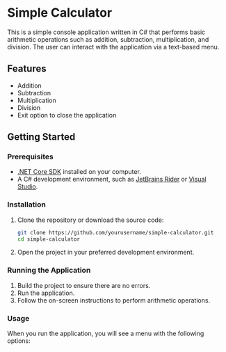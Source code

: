 # Simple Calculator

This is a simple console application written in C# that performs basic arithmetic operations such as addition, subtraction, multiplication, and division. The user can interact with the application via a text-based menu.

## Features

- Addition
- Subtraction
- Multiplication
- Division
- Exit option to close the application

## Getting Started

### Prerequisites

- [.NET Core SDK](https://dotnet.microsoft.com/download) installed on your computer.
- A C# development environment, such as [JetBrains Rider](https://www.jetbrains.com/rider/) or [Visual Studio](https://visualstudio.microsoft.com/).

### Installation

1. Clone the repository or download the source code:
    ```sh
    git clone https://github.com/yourusername/simple-calculator.git
    cd simple-calculator
    ```

2. Open the project in your preferred development environment.

### Running the Application

1. Build the project to ensure there are no errors.
2. Run the application.
3. Follow the on-screen instructions to perform arithmetic operations.

### Usage

When you run the application, you will see a menu with the following options:

